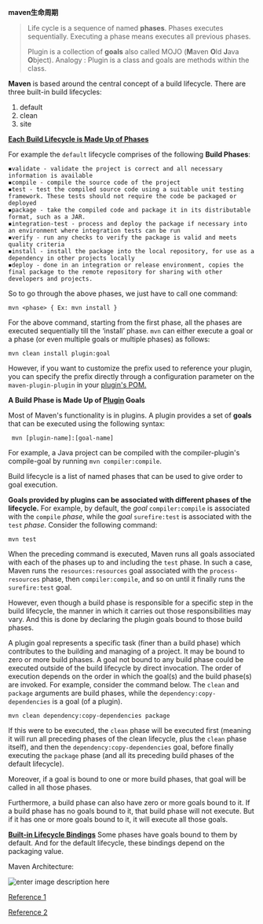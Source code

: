 **maven生命周期**

> Life cycle is a sequence of named **phases**.
> Phases executes sequentially. Executing a phase means executes all previous phases.
> 
> Plugin is a collection of **goals** also called MOJO (**M**aven **O**ld **J**ava **O**bject).
> Analogy : Plugin is a class and goals are methods within the class.

**Maven** is based around the central concept of a build lifecycle.
There are three built-in build lifecycles:

1.  default
2.  clean
3.  site

[**Each Build Lifecycle is Made Up of Phases**](https://maven.apache.org/guides/introduction/introduction-to-the-lifecycle.html)

For example the `default` lifecycle comprises of the following **Build Phases**:

```
◾validate - validate the project is correct and all necessary information is available
◾compile - compile the source code of the project
◾test - test the compiled source code using a suitable unit testing framework. These tests should not require the code be packaged or deployed
◾package - take the compiled code and package it in its distributable format, such as a JAR.
◾integration-test - process and deploy the package if necessary into an environment where integration tests can be run
◾verify - run any checks to verify the package is valid and meets quality criteria
◾install - install the package into the local repository, for use as a dependency in other projects locally
◾deploy - done in an integration or release environment, copies the final package to the remote repository for sharing with other developers and projects.
```

So to go through the above phases, we just have to call one command:

```
mvn <phase> { Ex: mvn install }
```
For the above command, starting from the first phase, all the phases are executed sequentially till the ‘install’ phase. `mvn` can either execute a goal or a phase (or even multiple goals or multiple phases) as follows:

```
mvn clean install plugin:goal  
```

However, if you want to customize the prefix used to reference your plugin, you can specify the prefix directly through a configuration parameter on the `maven-plugin-plugin` in your [plugin's POM.](https://maven.apache.org/guides/introduction/introduction-to-plugin-prefix-mapping.html)

**A Build Phase is Made Up of [Plugin](https://maven.apache.org/plugins/index.html) Goals**

Most of Maven's functionality is in plugins. A plugin provides a set of **goals** that can be executed using the following syntax:

```
 mvn [plugin-name]:[goal-name]
```

For example, a Java project can be compiled with the compiler-plugin's compile-goal by running `mvn compiler:compile`.

Build lifecycle is a list of named phases that can be used to give order to goal execution.

**Goals provided by plugins can be associated with different phases of the lifecycle.** For example, by default, the _goal_ `compiler:compile` is associated with the `compile` _phase_, while the _goal_ `surefire:test` is associated with the `test` _phase_. Consider the following command:

```
mvn test
```

When the preceding command is executed, Maven runs all goals associated with each of the phases up to and including the `test` phase. In such a case, Maven runs the `resources:resources` goal associated with the `process-resources` phase, then `compiler:compile`, and so on until it finally runs the `surefire:test` goal.

However, even though a build phase is responsible for a specific step in the build lifecycle, the manner in which it carries out those responsibilities may vary. And this is done by declaring the plugin goals bound to those build phases.

A plugin goal represents a specific task (finer than a build phase) which contributes to the building and managing of a project. It may be bound to zero or more build phases. A goal not bound to any build phase could be executed outside of the build lifecycle by direct invocation. The order of execution depends on the order in which the goal(s) and the build phase(s) are invoked. For example, consider the command below. The `clean` and `package` arguments are build phases, while the `dependency:copy-dependencies` is a goal (of a plugin).

```
mvn clean dependency:copy-dependencies package
```

If this were to be executed, the `clean` phase will be executed first (meaning it will run all preceding phases of the clean lifecycle, plus the `clean` phase itself), and then the `dependency:copy-dependencies` goal, before finally executing the `package` phase (and all its preceding build phases of the default lifecycle).

Moreover, if a goal is bound to one or more build phases, that goal will be called in all those phases.

Furthermore, a build phase can also have zero or more goals bound to it. If a build phase has no goals bound to it, that build phase will not execute. But if it has one or more goals bound to it, it will execute all those goals.

**[Built-in Lifecycle Bindings](http://maven.apache.org/guides/introduction/introduction-to-the-lifecycle.html#Built-in_Lifecycle_Bindings)**
Some phases have goals bound to them by default. And for the default lifecycle, these bindings depend on the packaging value.

Maven Architecture:

![enter image description here](https://i.stack.imgur.com/wZpms.png)


[Reference 1](https://maven.apache.org/guides/introduction/introduction-to-the-lifecycle.html#Build_Lifecycle_Basics)

[Reference 2](https://en.wikipedia.org/wiki/Apache_Maven#Build_lifecycles)
